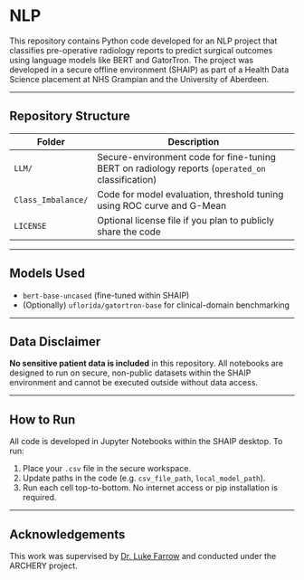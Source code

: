 # NLP

This repository contains Python code developed for an NLP project that classifies pre-operative radiology reports to predict surgical outcomes using language models like BERT and GatorTron. The project was developed in a secure offline environment (SHAIP) as part of a Health Data Science placement at NHS Grampian and the University of Aberdeen.

---

##  Repository Structure

| Folder | Description |
|--------|-------------|
| `LLM/` | Secure-environment code for fine-tuning BERT on radiology reports (`operated_on` classification) |
| `Class_Imbalance/` | Code for model evaluation, threshold tuning using ROC curve and G-Mean |
| `LICENSE` | Optional license file if you plan to publicly share the code |

---

## Models Used
- `bert-base-uncased` (fine-tuned within SHAIP)
- (Optionally) `uflorida/gatortron-base` for clinical-domain benchmarking

---

## Data Disclaimer

**No sensitive patient data is included** in this repository. All notebooks are designed to run on secure, non-public datasets within the SHAIP environment and cannot be executed outside without data access.

---

##  How to Run

All code is developed in Jupyter Notebooks within the SHAIP desktop. To run:
1. Place your `.csv` file in the secure workspace.
2. Update paths in the code (e.g. `csv_file_path`, `local_model_path`).
3. Run each cell top-to-bottom. No internet access or pip installation is required.

---

##  Acknowledgements

This work was supervised by [Dr. Luke Farrow](https://github.com/lukefarrow) and conducted under the ARCHERY project.

